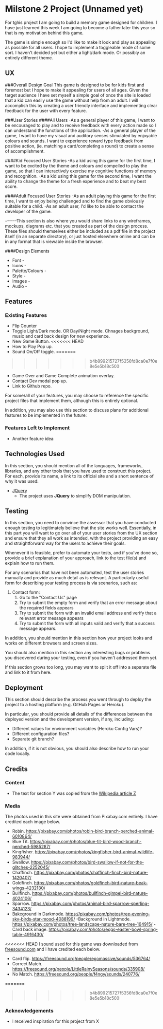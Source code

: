 # Milstone 2 Project (Unnamed yet)

For tghis project I am going to build a memory game designed for children. I have just learned this week I am going to become a father later this year so that is my motivation behind this game.

The game is simple enough so I'd like to make it look and play as appealing as possible for all users. I hope to implement a toggleable mode of some sort. I haven't decided yet but either a light/dark mode. Or possibly an entirely different theme.
 
## UX

###Overall Design Goal
This game is designed to be for kids first and foremost but I hope to make it appealing for users of all ages. Given the target audience I have set myself a simple goal of once the site is loaded that a kid can easily use the game without help from an adult. I will accomplish this by creating a user friendly interface and implementing clear feedback for the user with every feature.

###User Stories
####All Users
-As a general player of this game, I want to be encouraged to play and to receive feedback with every action made so I can understand the functions of the application.
-As a general player of the game, I want to have my visual and auditory senses stimulated by enjoyable colours and sounds. I want to experience reward type feedback from positive action, (ie. matching a card/completing a round) to create a sense of accomplishment.

####Kid Focused User Stories
-As a kid using this game for the first time, I want to be excited by the theme and colours and compelled to play the game, so that I can interactively exercise my cognitive functions of memory and recognition.
-As a kid using this game for the second time, I want the ability to change the theme for a fresh experience and to beat my best score.

####Adult Focused User Stories
-As an adult playing this game for the first time, I want to enjoy being challenged and to find the game obviously suitable for a child. 
-As an adult user, I'd like to be able to contact the developer of the game.

------This section is also where you would share links to any wireframes, mockups, diagrams etc. that you created as part of the design process. These files should themselves either be included as a pdf file in the project itself (in an separate directory), or just hosted elsewhere online and can be in any format that is viewable inside the browser.

####Design Elements
* Font -
* Icons  -
* Palette/Colours -
* Style -
* Images -
* Audio -

## Features

 
### Existing Features
- Flip Counter
- Toggle Light/Dark mode. OR Day/Night mode. Chnages background, music and card back design for new experience.
- New Game Button.
<<<<<<< HEAD
- How to Play Pop up.
- Sound On/Off toggle.
=======
>>>>>>> b4b899215727f5356fd8ca0e7f0e8e5e5b18c500
- Game Over and Game Complete animation overlay.
- Contact Dev modal pop up.
- Link to Github repo.

For some/all of your features, you may choose to reference the specific project files that implement them, although this is entirely optional.

In addition, you may also use this section to discuss plans for additional features to be implemented in the future:

### Features Left to Implement
- Another feature idea

## Technologies Used

In this section, you should mention all of the languages, frameworks, libraries, and any other tools that you have used to construct this project. For each, provide its name, a link to its official site and a short sentence of why it was used.

- [JQuery](https://jquery.com)
    - The project uses **JQuery** to simplify DOM manipulation.


## Testing

In this section, you need to convince the assessor that you have conducted enough testing to legitimately believe that the site works well. Essentially, in this part you will want to go over all of your user stories from the UX section and ensure that they all work as intended, with the project providing an easy and straightforward way for the users to achieve their goals.

Whenever it is feasible, prefer to automate your tests, and if you've done so, provide a brief explanation of your approach, link to the test file(s) and explain how to run them.

For any scenarios that have not been automated, test the user stories manually and provide as much detail as is relevant. A particularly useful form for describing your testing process is via scenarios, such as:

1. Contact form:
    1. Go to the "Contact Us" page
    2. Try to submit the empty form and verify that an error message about the required fields appears
    3. Try to submit the form with an invalid email address and verify that a relevant error message appears
    4. Try to submit the form with all inputs valid and verify that a success message appears.

In addition, you should mention in this section how your project looks and works on different browsers and screen sizes.

You should also mention in this section any interesting bugs or problems you discovered during your testing, even if you haven't addressed them yet.

If this section grows too long, you may want to split it off into a separate file and link to it from here.

## Deployment

This section should describe the process you went through to deploy the project to a hosting platform (e.g. GitHub Pages or Heroku).

In particular, you should provide all details of the differences between the deployed version and the development version, if any, including:
- Different values for environment variables (Heroku Config Vars)?
- Different configuration files?
- Separate git branch?

In addition, if it is not obvious, you should also describe how to run your code locally.


## Credits

### Content
- The text for section Y was copied from the [Wikipedia article Z](https://en.wikipedia.org/wiki/Z)

### Media
The photos used in this site were obtained from Pixabay.com entirely. I have credited each image below.
- Robin. https://pixabay.com/photos/robin-bird-branch-perched-animal-6010864/
- Blue Tit. https://pixabay.com/photos/blue-tit-bird-wood-branch-perched-5985287/
- Kingfisher. https://pixabay.com/photos/kingfisher-bird-animal-wildlife-983944/
- Swallow. https://pixabay.com/photos/bird-swallow-if-not-for-the-glitches-2252045/
- Chaffinch. https://pixabay.com/photos/chaffinch-finch-bird-nature-1420407/
- Goldfinch. https://pixabay.com/photos/goldfinch-bird-nature-beak-wings-4232130/
- Bullfinch. https://pixabay.com/photos/bullfinch-gimpel-bird-nature-4024106/
- Sparrow. https://pixabay.com/photos/animal-bird-sparrow-sperling-3434123/
- Bakcground in Darkmode. https://pixabay.com/photos/tree-evening-sky-birds-star-mood-4088199/
-Background in Lightmode. https://pixabay.com/photos/tree-landscape-nature-bare-tree-164915/
-Card back image. https://pixabay.com/photos/eggs-easter-bowl-spring-table-4916430/

<<<<<<< HEAD
I sound used for this game was downloaded from [freesound.com](https://freesound.org/) and I have credited each below.
- Card flip. https://freesound.org/people/egomassive/sounds/536764/
- Correct Match. https://freesound.org/people/LittleRainySeasons/sounds/335908/
- No Match. https://freesound.org/people/f4ngy/sounds/240776/

=======
>>>>>>> b4b899215727f5356fd8ca0e7f0e8e5e5b18c500
### Acknowledgements

- I received inspiration for this project from X
